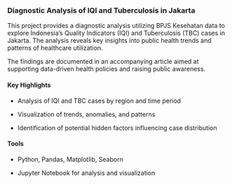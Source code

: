 ### Diagnostic Analysis of IQI and Tuberculosis in Jakarta
This project provides a diagnostic analysis utilizing BPJS Kesehatan data to explore Indonesia’s Quality Indicators (IQI) and Tuberculosis (TBC) cases in Jakarta. The analysis reveals key insights into public health trends and patterns of healthcare utilization.

The findings are documented in an accompanying article aimed at supporting data-driven health policies and raising public awareness.

#### Key Highlights
- Analysis of IQI and TBC cases by region and time period

- Visualization of trends, anomalies, and patterns

- Identification of potential hidden factors influencing case distribution

#### Tools
- Python, Pandas, Matplotlib, Seaborn

- Jupyter Notebook for analysis and visualization


